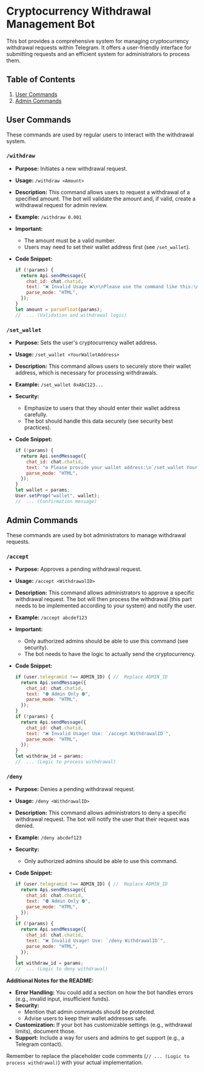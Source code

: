 #   Cryptocurrency Withdrawal Management Bot

This bot provides a comprehensive system for managing cryptocurrency withdrawal requests within Telegram. It offers a user-friendly interface for submitting requests and an efficient system for administrators to process them.

##   Table of Contents

1.  [   User Commands](#user-commands)
2.  [   Admin Commands](#admin-commands)

##   User Commands

These commands are used by regular users to interact with the withdrawal system.

###   `/withdraw`

* **Purpose:** Initiates a new withdrawal request.
* **Usage:** `/withdraw <Amount>`
* **Description:** This command allows users to request a withdrawal of a specified amount. The bot will validate the amount and, if valid, create a withdrawal request for admin review.
* **Example:** `/withdraw 0.001`
* **Important:**
    * The amount must be a valid number.
    * Users may need to set their wallet address first (see `/set_wallet`).
* **Code Snippet:**

    ```javascript
    if (!params) {
      return Api.sendMessage({
        chat_id: chat.chatid,
        text: "❌ Invalid Usage ❌\n\nPlease use the command like this:\n`/withdraw Amount`",
        parse_mode: "HTML",
      });
    }
    let amount = parseFloat(params);
    //  ... (Validation and withdrawal logic)
    ```

###   `/set_wallet`

* **Purpose:** Sets the user's cryptocurrency wallet address.
* **Usage:** `/set_wallet <YourWalletAddress>`
* **Description:** This command allows users to securely store their wallet address, which is necessary for processing withdrawals.
* **Example:** `/set_wallet 0xAbC123...`
* **Security:**
    * Emphasize to users that they should enter their wallet address carefully.
    * The bot should handle this data securely (see security best practices).
* **Code Snippet:**

    ```javascript
    if (!params) {
      return Api.sendMessage({
        chat_id: chat.chatid,
        text: "⚙️ Please provide your wallet address:\n`/set_wallet YourBTCAddress`",
        parse_mode: "HTML",
      });
    }
    let wallet = params;
    User.setProp("wallet", wallet);
    //  ... (Confirmation message)
    ```

##   Admin Commands

These commands are used by bot administrators to manage withdrawal requests.

###   `/accept`

* **Purpose:** Approves a pending withdrawal request.
* **Usage:** `/accept <WithdrawalID>`
* **Description:** This command allows administrators to approve a specific withdrawal request. The bot will then process the withdrawal (this part needs to be implemented according to your system) and notify the user.
* **Example:** `/accept abcdef123`
* **Important:**
    * Only authorized admins should be able to use this command (see security).
    * The bot needs to have the logic to actually send the cryptocurrency.
* **Code Snippet:**

    ```javascript
    if (user.telegramid !== ADMIN_ID) { //  Replace ADMIN_ID
      return Api.sendMessage({
        chat_id: chat.chatid,
        text: "⛔ Admin Only ⛔",
        parse_mode: "HTML",
      });
    }
    if (!params) {
      return Api.sendMessage({
        chat_id: chat.chatid,
        text: "❌ Invalid Usage! Use: `/accept WithdrawalID`",
        parse_mode: "HTML",
      });
    }
    let withdraw_id = params;
    //  ... (Logic to process withdrawal)
    ```

###   `/deny`

* **Purpose:** Denies a pending withdrawal request.
* **Usage:** `/deny <WithdrawalID>`
* **Description:** This command allows administrators to deny a specific withdrawal request. The bot will notify the user that their request was denied.
* **Example:** `/deny abcdef123`
* **Security:**
    * Only authorized admins should be able to use this command.
* **Code Snippet:**

    ```javascript
    if (user.telegramid !== ADMIN_ID) { //  Replace ADMIN_ID
      return Api.sendMessage({
        chat_id: chat.chatid,
        text: "⛔ Admin Only ⛔",
        parse_mode: "HTML",
      });
    }
    if (!params) {
      return Api.sendMessage({
        chat_id: chat.chatid,
        text: "❌ Invalid Usage! Use: `/deny WithdrawalID`",
        parse_mode: "HTML",
      });
    }
    let withdraw_id = params;
    //  ... (Logic to deny withdrawal)
    ```

**Additional Notes for the README:**

* **Error Handling:** You could add a section on how the bot handles errors (e.g., invalid input, insufficient funds).
* **Security:**
    * Mention that admin commands should be protected.
    * Advise users to keep their wallet addresses safe.
* **Customization:** If your bot has customizable settings (e.g., withdrawal limits), document those.
* **Support:** Include a way for users and admins to get support (e.g., a Telegram contact).

Remember to replace the placeholder code comments (`// ... (Logic to process withdrawal)`) with your actual implementation.
